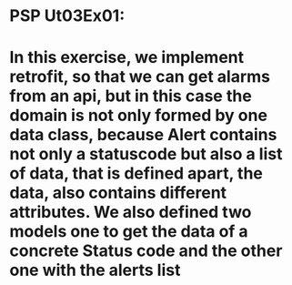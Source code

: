 # PSP Ut03Ex01:

# In this exercise, we implement retrofit, so that we can get alarms from an api, but in this case the domain is not only formed by one data class, because Alert contains not only a statuscode but also a list of data, that is defined apart, the data, also contains different attributes. We also defined two models one to get the data of a concrete Status code and the other one with the alerts list
